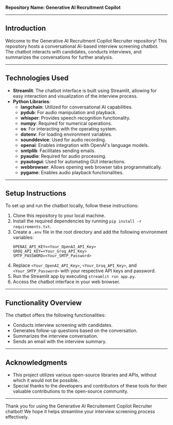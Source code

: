 **Repository Name: Generative AI Recruitment Copilot**

---

## Introduction
Welcome to the Generative AI Recruitment Copilot Recruiter repository! This repository hosts a conversational AI-based interview screening chatbot. The chatbot interacts with candidates, conducts interviews, and summarizes the conversations for further analysis.

---

## Technologies Used
- **Streamlit**: The chatbot interface is built using Streamlit, allowing for easy interaction and visualization of the interview process.
- **Python Libraries**:
  - **langchain**: Utilized for conversational AI capabilities.
  - **pydub**: For audio manipulation and playback.
  - **whisper**: Provides speech recognition functionality.
  - **numpy**: Required for numerical operations.
  - **os**: For interacting with the operating system.
  - **dotenv**: For loading environment variables.
  - **sounddevice**: Used for audio recording.
  - **openai**: Enables integration with OpenAI's language models.
  - **smtplib**: Facilitates sending emails.
  - **pyaudio**: Required for audio processing.
  - **pyautogui**: Used for automating GUI interactions.
  - **webbrowser**: Allows opening web browser tabs programmatically.
  - **pygame**: Enables audio playback functionalities.

---

## Setup Instructions
To set up and run the chatbot locally, follow these instructions:
1. Clone this repository to your local machine.
2. Install the required dependencies by running `pip install -r requirements.txt`.
3. Create a `.env` file in the root directory and add the following environment variables:
   ```
   OPENAI_API_KEY=<Your_OpenAI_API_Key>
   GROQ_API_KEY=<Your_Groq_API_Key>
   SMTP_PASSWORD=<Your_SMTP_Password>
   ```
4. Replace `<Your_OpenAI_API_Key>`, `<Your_Groq_API_Key>`, and `<Your_SMTP_Password>` with your respective API keys and password.
5. Run the Streamlit app by executing `streamlit run app.py`.
6. Access the chatbot interface in your web browser.

---

## Functionality Overview
The chatbot offers the following functionalities:
- Conducts interview screening with candidates.
- Generates follow-up questions based on the conversation.
- Summarizes the interview conversation.
- Sends an email with the interview summary.

---

## Acknowledgments
- This project utilizes various open-source libraries and APIs, without which it would not be possible.
- Special thanks to the developers and contributors of these tools for their valuable contributions to the open-source community.

---

Thank you for using the Generative AI Recruitement Copilot Recruiter chatbot! We hope it helps streamline your interview screening process effectively.
